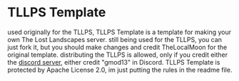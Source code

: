 # TLLPS Template

used originally for the TLLPS, TLLPS Template is a template for making your own The Lost Landscapes server.
still being used for the TLLPS, you can just fork it, but you should make changes and credit TheLocalMoon for the original template.
distributing the TLLPS is allowed, only if you credit either the [discord server](https://discord.gg/tmvFMkqSgf), either credit "gmod13" in Discord.
TLLPS Template is protected by Apache License 2.0, im just putting the rules in the readme file.
